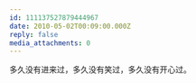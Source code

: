 ```yaml
---
id: 111137527879444967
date: 2010-05-02T00:09:00.000Z
reply: false
media_attachments: 0
---
```


多久没有进来过，多久没有笑过，多久没有开心过。 ​​​​

